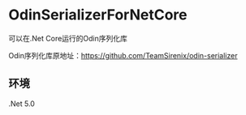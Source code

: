# OdinSerializerForNetCore
可以在.Net Core运行的Odin序列化库

Odin序列化库原地址：https://github.com/TeamSirenix/odin-serializer

## 环境

.Net 5.0

